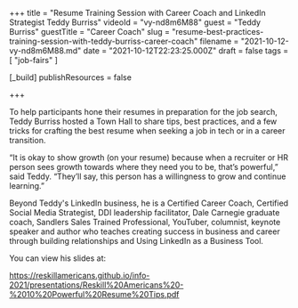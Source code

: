 +++
title = "Resume Training Session with Career Coach and LinkedIn Strategist Teddy Burriss"
videoId = "vy-nd8m6M88"
guest = "Teddy Burriss"
guestTitle = "Career Coach"
slug = "resume-best-practices-training-session-with-teddy-burriss-career-coach"
filename = "2021-10-12-vy-nd8m6M88.md"
date = "2021-10-12T22:23:25.000Z"
draft = false
tags = [ "job-fairs" ]

[_build]
publishResources = false

+++

To help participants hone their resumes in preparation for the job search, Teddy Burriss hosted a Town Hall to share tips, best practices, and a few tricks for crafting the best resume when seeking a job in tech or in a career transition.  

“It is okay to show growth (on your resume) because when a recruiter or HR person sees growth towards where they need you to be, that’s powerful,” said Teddy. “They’ll say, this person has a willingness to grow and continue learning.” 

Beyond Teddy's LinkedIn business, he is a Certified Career Coach, Certified Social Media Strategist, DDI leadership facilitator, Dale Carnegie graduate coach, Sandlers Sales Trained Professional, YouTuber, columnist, keynote speaker and author who teaches creating success in business and career through building relationships and Using LinkedIn as a Business Tool.   

You can view his slides at:

https://reskillamericans.github.io/info-2021/presentations/Reskill%20Americans%20-%2010%20Powerful%20Resume%20Tips.pdf
